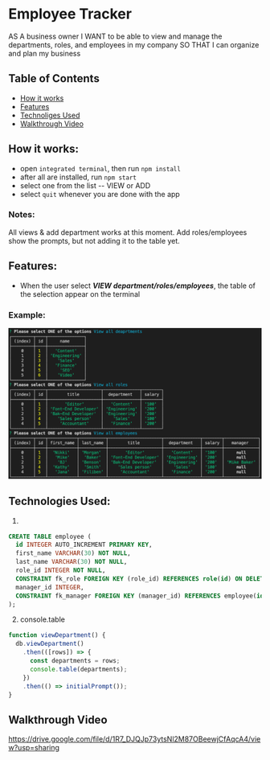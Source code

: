 # Employee Tracker
AS A business owner
I WANT to be able to view and manage the departments, roles, and employees in my company
SO THAT I can organize and plan my business

## Table of Contents
* [How it works](#how-it-works)
* [Features](#features)
* [Technoliges Used](#technologies-used)
* [Walkthrough Video](#walkthrough-video)

## How it works:
- open `integrated terminal`, then run `npm install`
- after all are installed, run `npm start`
- select one from the list  -- VIEW or ADD
- select `quit` whenever you are done with the app
### Notes:
All views & add department works at this moment. 
Add roles/employees show the prompts, but not adding it to the table yet.

## Features:
- When the user select ***VIEW department/roles/employees***, the table of the selection appear on the terminal
### Example:
![view-tables](./assets/screenshots/view-tables.png)

## Technologies Used:
1. 
```sql
CREATE TABLE employee (
  id INTEGER AUTO_INCREMENT PRIMARY KEY,
  first_name VARCHAR(30) NOT NULL,
  last_name VARCHAR(30) NOT NULL,
  role_id INTEGER NOT NULL,
  CONSTRAINT fk_role FOREIGN KEY (role_id) REFERENCES role(id) ON DELETE CASCADE,
  manager_id INTEGER,
  CONSTRAINT fk_manager FOREIGN KEY (manager_id) REFERENCES employee(id) ON DELETE SET NULL
);
```

2. console.table
```javascript
function viewDepartment() {
  db.viewDepartment()
    .then(([rows]) => {
      const departments = rows;
      console.table(departments);
    })
    .then(() => initialPrompt());
}
```

## Walkthrough Video
https://drive.google.com/file/d/1R7_DJQJp73ytsNl2M87OBeewjCfAqcA4/view?usp=sharing

